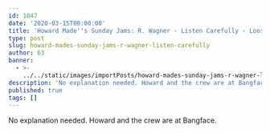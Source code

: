 ```yaml
---
id: 1047
date: '2020-03-15T00:00:00'
title: 'Howard Made''s Sunday Jams: R. Wagner - Listen Carefully - Loose Lips'
type: post
slug: howard-mades-sunday-jams-r-wagner-listen-carefully
author: 63
banner:
  - >-
    ../../static/images/importPosts/howard-mades-sunday-jams-r-wagner-listen-carefully/image1047.jpeg
description: 'No explanation needed. Howard and the crew are at Bangface. [...]Read More...'
published: true
tags: []
---
```

No explanation needed. Howard and the crew are at Bangface.